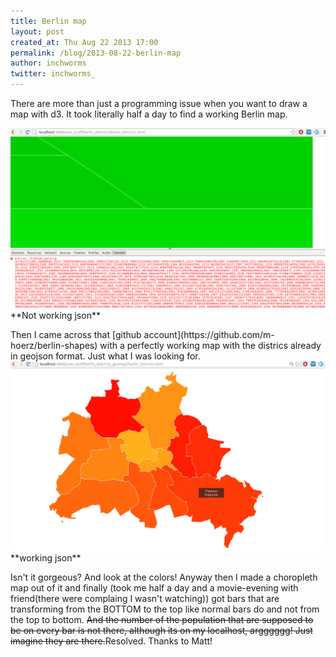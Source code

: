```yaml
---
title: Berlin map
layout: post
created_at: Thu Aug 22 2013 17:00
permalink: /blog/2013-08-22-berlin-map
author: inchworms
twitter: inchworms_
---
```


There are more than just a programming issue when you want to draw a map with d3. It took literally half a day to find a working Berlin map. 

<img src="/images/not_working_json.png" alt="berlin" style="width: 600px;"/>
**Not working json**
<p></p>
Then I came across that [github account](https://github.com/m-hoerz/berlin-shapes) with a perfectly working map with the districs already in geojson format. Just what I was looking for.

<img src="/images/working_json.png" alt="berlin" style="width: 600px;"/>
**working json**

Isn't it gorgeous? And look at the colors!
Anyway then I made a choropleth map out of it and finally (took me half a day and a movie-evening with friend(there were complaing I wasn't watching)) got bars that are transforming from the BOTTOM to the top like normal bars do and not from the top to bottom. <s>And the number of the population that are supposed to be on every bar is not there, although its on my localhost, argggggg! Just imagine they are there.</s>Resolved. Thanks to Matt!

<div id="geo_mapping_berlin" style="height: 650px;" ></div>

<script type="text/javascript">
(function() {
      var w = 800;
      var h = 650;

        //Create SVG element
      var svg = d3.select("#geo_mapping_berlin")
            .append("svg")
            .attr("width", w)
            .attr("height", h);

      var color = d3.scale.quantize()
                .range(["rgb(255,247,188)","rgb(254,227,145)","rgb(254,196,79)","rgb(254,153,41)","rgb(236,112,20)","rgb(204,76,2)","rgb(153,52,4)","rgb(102,37,6)"]);

      d3.csv("/data/berlin_population.csv", function(data) {

        var yScale = d3.scale.linear()
          .domain([d3.min(data, function(d) { return d.population; }), d3.max(data, function(d) { return d.population; }) ])
          .range([20, h/3.5]);
          // console.log(yScale(2))

        //Set input domain for color scale
        color.domain([
          d3.min(data, function(d) { return d.population; }), 
          d3.max(data, function(d) { return d.population; })
        ]);

        d3.json("/data/berlin.json", function(json) {
          //Merge the ag. data and GeoJSON
          //Loop through once for each ag. data value
          for (var i = 0; i < data.length; i++) {

            //Grab state name
            var dataDistrict = data[i].district;

            //Grab data value, and convert from string to float
            var dataPopulation = parseFloat(data[i].population);
            var dataLat = parseFloat(data[i].lat);
            var dataLon = parseFloat(data[i].lon);
        
            //Find the corresponding state inside the GeoJSON
            for (var j = 0; j < json.features.length; j++) {
              var jsonDistrict = json.features[j].properties.Name;
              if (dataDistrict == jsonDistrict) {
                //Copy the data Population into the JSON
                json.features[j].properties.population = dataPopulation;
                json.features[j].properties.lat = dataLat;
                json.features[j].properties.lon = dataLon;

                //Stop looking through the JSON
                break;
                }
              }
            }

          var center = d3.geo.centroid(json);
          
          //Tooltip div added
          var div_tooltip = d3.select("body").append("div")
            .attr("class", "tooltip")
            .style("opacity", 0);

          //Define map projection
          var projection = d3.geo.mercator()
                .center(center)
                .scale([350000])
                .translate([w/2, h/2]);

          //Define path generator
          var path = d3.geo.path()
                   .projection(projection);

          svg.selectAll("path")
            .data(json.features)
            .enter()
            .append("path")
            .attr("d", path)
            .style("stroke", 'white')
            .style("stroke-width", 2)
            .style("fill", function(d) {
              //Get data value
              var population = d.properties.population;
              
              if (population) {
                //If value exists…
                return color(population);
              } else {
                //If value is undefined…
                return "#ccc";
              }
            })
            .on("mouseover", function(d) {
              d3.select(this).style("stroke", "white").style("stroke-width", 5)
              div_tooltip
                .transition()
                .duration(200)
                .style("opacity", .9);
              div_tooltip
                .html("<b>" + d.properties.Name + "</b></br> Population:" + d.properties.population)
                .style("left", (d3.event.pageX) + "px")
                .style("top", (d3.event.pageY - 28) + "px");
              number
                .text(d.properties.population)
                .attr("x", function() {
                  return (projection([d.properties.lon, d.properties.lat])[0]) + "px";
                  })
                .attr("y", function() {
                  return (projection([d.properties.lon, d.properties.lat])[1]) + "px";
                  })
              number
                .transition()
                .duration(600)
                .attr("x", function() {
                  return (projection([d.properties.lon, d.properties.lat])[0]) + "px";
                  })
                .attr("y", function() {
                  return (projection([d.properties.lon, d.properties.lat])[1]) - yScale(d.properties.population) - 1 + "px";
                  });
              rectangle
                .attr("x", function() {
                  return (projection([d.properties.lon, d.properties.lat])[0]);
                  })
                .attr("y", function() {
                  return (projection([d.properties.lon, d.properties.lat])[1])
                  });
              rectangle
                .attr("height", 0)
                .transition()
                .duration(600)
                .attr("height", function() {
                  return yScale(d.properties.population);
                  })
                .attr("y", function() {
                  return (projection([d.properties.lon, d.properties.lat])[1]) - yScale(d.properties.population);
                  })
                })
            .on("mouseout", function(d) {
              div_tooltip
                .transition()
                .duration(500)
                .style("opacity", 0);
              d3.select(this)
                .style("stroke", "white")
                .style("stroke-width", 2);
              });

          var rectangle = svg.append("rect")
                .attr("width", 70)
                .style("fill", "#06665D")
                .style("opacity", 0.9);

          var number = d3.select("svg").append("text")
            .attr("class", "number");
          });

        });

      // //Width and height
      // var w = 800;
      // var h = 550;

      // //Create SVG element
      // var svg = d3.select("#geo_mapping_berlin")
      //       .append("svg")
      //       .attr("width", w)
      //       .attr("height", h);

      // var color = d3.scale.quantize()
      //           .range(["rgb(255,247,188)","rgb(254,227,145)","rgb(254,196,79)","rgb(254,153,41)","rgb(236,112,20)","rgb(204,76,2)","rgb(153,52,4)","rgb(102,37,6)"]);

      // d3.csv("/data/berlin_population.csv", function(data) {

      //   var yScale = d3.scale.linear()
      //     .domain([d3.min(data, function(d) { return d.population; }), d3.max(data, function(d) { return d.population; }) ])
      //     .range([20, h/3.5]);
      //     // console.log(yScale(2))

      //   //Set input domain for color scale
      //   color.domain([
      //     d3.min(data, function(d) { return d.population; }), 
      //     d3.max(data, function(d) { return d.population; })
      //   ]);

      //   d3.json("/data/berlin.json", function(json) {
      //     //Merge the ag. data and GeoJSON
      //     //Loop through once for each ag. data value
      //     for (var i = 0; i < data.length; i++) {
        
      //       //Grab state name
      //       var dataDistrict = data[i].district;
            
      //       //Grab data value, and convert from string to float
      //       var dataPopulation = parseFloat(data[i].population);
      //       var dataLat = parseFloat(data[i].lat);
      //       var dataLon = parseFloat(data[i].lon);
        
      //       //Find the corresponding state inside the GeoJSON
      //       for (var j = 0; j < json.features.length; j++) {
            
      //         var jsonDistrict = json.features[j].properties.Name;
        
      //         if (dataDistrict == jsonDistrict) {
            
      //           //Copy the data Population into the JSON
      //           json.features[j].properties.population = dataPopulation;
      //           json.features[j].properties.lat = dataLat;
      //           json.features[j].properties.lon = dataLon;

                
      //           //Stop looking through the JSON
      //           break;
                
      //           }
      //         }
      //       }

      //     var center = d3.geo.centroid(json);
          
      //     //Tooltip div added
      //     var div_tooltip = d3.select("body").append("div")
      //       .attr("class", "tooltip_geomapping")
      //       .style("opacity", 0);



      //     //Define map projection
      //     var projection = d3.geo.mercator()
      //           .center(center)
      //           .scale([350000])
      //           .translate([w/2, h/2]);


      //     //Define path generator
      //     var path = d3.geo.path()
      //              .projection(projection);


      //     svg.selectAll("path")
      //       .data(json.features)
      //       .enter()
      //       .append("path")
      //       .attr("d", path)
      //       .style("stroke", 'white')
      //       .style("stroke-width", 2)
      //       .style("fill", function(d) {
      //         //Get data value
      //         var population = d.properties.population;
              
      //         if (population) {
      //           //If value exists…
      //           return color(population);
      //         } else {
      //           //If value is undefined…
      //           return "#ccc";
      //         }
      //       })
      //       .on("mouseover", function(d) {
      //         d3.select(this).style("stroke", "white").style("stroke-width", 5)
      //         div_tooltip
      //           .transition()
      //           .duration(200)
      //           .style("opacity", .9);
      //         div_tooltip
      //           .html("<strong>" + d.properties.Name + "</strong></br> Population:" + d.properties.population)
      //           .style("left", (d3.event.pageX) + "px")
      //           .style("top", (d3.event.pageY - 28) + "px");
      //         div_number
      //           .text(d.properties.population)
      //           .style("left", function() {
      //             return (projection([d.properties.lon, d.properties.lat])[0]) + "px";
      //             })
      //           .style("top", function() {
      //             return (projection([d.properties.lon, d.properties.lat])[1]) -180 + "px";
      //             })
      //         div_number
      //           .style("top", h)
      //           .transition()
      //           .duration(600)
      //           .style("left", function() {
      //             return (projection([d.properties.lon, d.properties.lat])[0]) + "px";
      //             })
      //           .style("top", function() {
      //             return (projection([d.properties.lon, d.properties.lat])[1]) - yScale(d.properties.population) - 18 + "px";
      //             });
      //         rectangle
      //           .attr("x", function() {
      //             // console.log("x=" + (projection([d.properties.lon, d.properties.lat])[0]))
      //             return (projection([d.properties.lon, d.properties.lat])[0]);
      //             })
      //           .attr("y", function() {
      //             console.log("y vor transition=" + (projection([d.properties.lon, d.properties.lat])[1]))
      //             console.log("y nach transition"+ ((projection([d.properties.lon, d.properties.lat])[1]) - yScale(d.properties.population)))
      //             console.log("yScale oder height =" + yScale(d.properties.population))
      //             return (projection([d.properties.lon, d.properties.lat])[1])
      //             });
      //         rectangle
      //           .attr("height", 0)
      //           .transition()
      //           .duration(600)
      //           .attr("height", function() {
      //             return yScale(d.properties.population);
      //             })
      //           .attr("y", function() {
      //             return (projection([d.properties.lon, d.properties.lat])[1]) - yScale(d.properties.population);
      //             })
      //           })
      //       .on("mouseout", function(d) {
      //         div_tooltip
      //           .transition()
      //           .duration(500)
      //           .style("opacity", 0);
      //         d3.select(this)
      //           .style("stroke", "white")
      //           .style("stroke-width", 2);
      //         });

      //     var rectangle = svg.append("rect")
      //           .attr("width", 70)
      //           .style("fill", "#06665D")
      //           .style("opacity", 0.9);

      //     var div_number = d3.select("svg").append("div")
      //       .attr("class", "number")
      //       .style("fill", "black");
      //     });
      //   });

  })()
</script>




